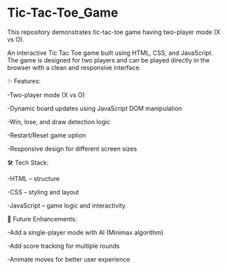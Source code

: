 # Tic-Tac-Toe_Game
This repository demonstrates tic-tac-toe game having two-player mode (X vs O).


An interactive Tic Tac Toe game built using HTML, CSS, and JavaScript. The game is designed for two players and can be played directly in the browser with a clean and responsive interface.

✨ Features:

-Two-player mode (X vs O)

-Dynamic board updates using JavaScript DOM manipulation

-Win, lose, and draw detection logic

-Restart/Reset game option

-Responsive design for different screen sizes

🛠 Tech Stack:

-HTML – structure

-CSS – styling and layout

-JavaScript – game logic and interactivity

🚀 Future Enhancements:

-Add a single-player mode with AI (Minimax algorithm)

-Add score tracking for multiple rounds

-Animate moves for better user experience
